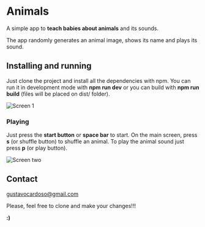 # Animals
A simple app to **teach babies about animals** and its sounds.

The app randomly generates an animal image, shows its name and plays its sound.

## Installing and running

Just clone the project and install all the dependencies with npm.
You can run it in development mode with **npm run dev** or you can build with **npm run build** (files will be placed on dist/ folder). 

![Screen 1](https://raw.githubusercontent.com/gustavocardoso/animals/master/public/images/screenshots/pet-sounds-1.png)

### Playing

Just press the **start button** or **space bar** to start. On the main screen, press **s** (or shuffle button) to shuffle an animal. To play the animal sound just press **p** (or play button).

![Screen two](https://raw.githubusercontent.com/gustavocardoso/animals/master/public/images/screenshots/pet-sounds-2.png)

## Contact
[gustavocardoso@gmail.com](mailto://gustavocardoso@gmail.com)

Please, feel free to clone and make your changes!!!

**:)**
